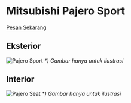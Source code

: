 # Mitsubishi Pajero Sport

<a class="mybutton" href="https://wa.me/6282137339589?text=id:Pajero%2bSupir%20">Pesan Sekarang</a>

## Eksterior

![Pajero Sport](/pajero.webp)
_*) Gambar hanya untuk ilustrasi_

## Interior
![Pajero Seat](/pajero_seat.jpeg)
_*) Gambar hanya untuk ilustrasi_
